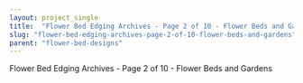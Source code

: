 ```yaml
---
layout: project_single
title:  "Flower Bed Edging Archives - Page 2 of 10 - Flower Beds and Gardens"
slug: "flower-bed-edging-archives-page-2-of-10-flower-beds-and-gardens"
parent: "flower-bed-designs"
---
```

Flower Bed Edging Archives - Page 2 of 10 - Flower Beds and Gardens